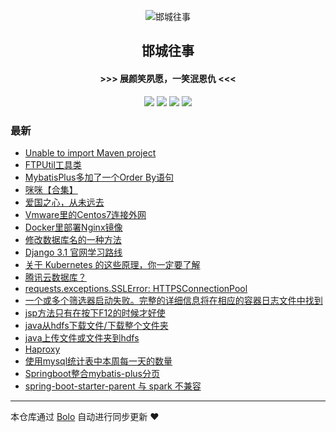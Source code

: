 <p align="center"><img alt="邯城往事" src="https://img.hacpai.com/file/2019/11/guohui-e67e7b3b.png"></p><h2 align="center">
邯城往事
</h2>

<h4 align="center">               >>>  展颜笑夙愿，一笑泯恩仇 <<<</h4>
<p align="center"><a title="邯城往事" target="_blank" href="https://github.com/cuijianzhe/bolo-blog"><img src="https://img.shields.io/github/last-commit/cuijianzhe/bolo-blog.svg?style=flat-square&color=FF9900"></a>
<a title="GitHub repo size in bytes" target="_blank" href="https://github.com/cuijianzhe/bolo-blog"><img src="https://img.shields.io/github/repo-size/cuijianzhe/bolo-blog.svg?style=flat-square"></a>
<a title="Bolo Version" target="_blank" href="https://github.com/adlered/bolo-solo"><img src="https://img.shields.io/badge/bolo-v2.1 稳定版-f1e05a.svg?style=flat-square&color=blueviolet"></a>
<a title="Hits" target="_blank" href="https://github.com/88250/hits"><img src="https://hits.b3log.org/cuijianzhe/bolo-blog.svg"></a></p>

### 最新

* [Unable to import Maven project](https://39.97.161.115/articles/2020/09/24/1600938124541.html)
* [FTPUtil工具类](https://39.97.161.115/articles/2020/09/18/1600392442485.html)
* [MybatisPlus多加了一个Order By语句](https://39.97.161.115/articles/2020/09/17/1600332908865.html)
* [咪咪【合集】](https://39.97.161.115/articles/2020/09/08/1599552607683.html)
* [爱国之心，从未远去](https://39.97.161.115/articles/2020/09/02/1599035900237.html)
* [Vmware里的Centos7连接外网](https://39.97.161.115/articles/2020/09/02/1599016136565.html)
* [Docker里部署Nginx镜像](https://39.97.161.115/articles/2020/09/02/1599016529798.html)
* [修改数据库名的一种方法](https://39.97.161.115/articles/2020/08/23/1598183280801.html)
* [Django 3.1 官网学习路线](https://39.97.161.115/articles/2020/08/17/1597665317545.html)
* [关于 Kubernetes 的这些原理，你一定要了解](https://39.97.161.115/articles/2020/08/15/1597459617030.html)
* [腾讯云数据库？](https://39.97.161.115/articles/2020/08/12/1597200121515.html)
* [requests.exceptions.SSLError: HTTPSConnectionPool](https://39.97.161.115/articles/2020/08/08/1596867654155.html)
* [一个或多个筛选器启动失败。完整的详细信息将在相应的容器日志文件中找到](https://39.97.161.115/articles/2020/08/03/1596447580884.html)
* [jsp方法只有在按下F12的时候才好使](https://39.97.161.115/articles/2020/08/03/1596443686910.html)
* [java从hdfs下载文件/下载整个文件夹](https://39.97.161.115/articles/2020/07/31/1596184855555.html)
* [java上传文件或文件夹到hdfs](https://39.97.161.115/articles/2020/07/30/1596106295313.html)
* [Haproxy](https://39.97.161.115/articles/2020/07/29/1596024607735.html)
* [使用mysql统计表中本周每一天的数量](https://39.97.161.115/articles/2020/07/29/1596021588286.html)
* [Springboot整合mybatis-plus分页](https://39.97.161.115/articles/2020/07/28/1595908685910.html)
* [spring-boot-starter-parent 与 spark 不兼容](https://39.97.161.115/articles/2020/07/27/1595853162970.html)



---

本仓库通过 [Bolo](https://github.com/adlered/bolo-solo) 自动进行同步更新 ❤️ 